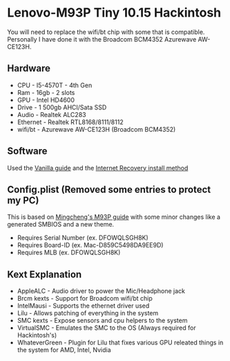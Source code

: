 # Lenovo-M93P Tiny 10.15 Hackintosh

You will need to replace the wifi/bt chip with some that is compatible. Personally I have done it with the Broadcom BCM4352 Azurewave AW-CE123H.

## Hardware
* CPU - I5-4570T - 4th Gen
* Ram - 16gb - 2 slots
* GPU - Intel HD4600
* Drive - 1 500gb AHCI/Sata SSD
* Audio - Realtek ALC283
* Ethernet - Realtek RTL8168/8111/8112
* wifi/bt - Azurewave AW-CE123H (Broadcom BCM4352)

## Software
Used the [Vanilla guide](https://hackintosh.gitbook.io/-r-hackintosh-vanilla-desktop-guide/) and the [Internet Recovery install method](https://internet-install.gitbook.io/macos-internet-install/)

## Config.plist (Removed some entries to protect my PC)
This is based on [Mingcheng's M93P guide](https://github.com/mingcheng/lenovo-thinkcentre-m93p-hackintosh) with some minor changes like a generated SMBIOS and a new theme.

* Requires Serial Number (ex. DFOWQLSGH8K)
* Requires Board-ID (ex. Mac-D859C5498DA9EE9D)
* Requires MLB (ex. DFOWQLSGH8K)

## Kext Explanation
* AppleALC - Audio driver to power the Mic/Headphone jack
* Brcm kexts - Support for Broadcom wifi/bt chip
* IntelMausi - Supports the ethernet driver used
* Lilu - Allows patching of everything in the system
* SMC kexts - Expose sensors and cpu helpers to the system
* VirtualSMC - Emulates the SMC to the OS (Always required for Hackintosh's)
* WhateverGreen - Plugin for Lilu that fixes various GPU releated things in the system for AMD, Intel, Nvidia
